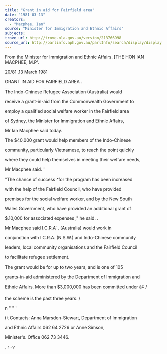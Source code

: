 ```yaml
---
title: "Grant in aid for Fairfield area"
date: "1981-03-13"
creators:
  - "Macphee, Ian"
source: "Minister for Immigration and Ethnic Affairs"
subjects:
trove_url: http://trove.nla.gov.au/version/213766998
source_url: http://parlinfo.aph.gov.au/parlInfo/search/display/display.w3p;query=Id%3A%22media/pressrel/HPR08009917%22
---
```


 From the Minister for Immigration  and Ethnic Affairs. [THE HON IAN MACPHEE, M.P'.

 20/81 .13 March 1981

 GRANT IN AID FOR FAIRFIELD AREA .

 The Indo-Chinese Refugee Association (Australia) would 

 receive a grant-in-aid from the Commonwealth Government to 

 employ a qualified social welfare worker in the Fairfield area 

 of Sydney,  the Minister for Immigration and Ethnic Affairs,

 Mr Ian Macphee said today.

 The $40,000 grant would help members of the Indo-Chinese 

 community,  particularly Vietnamese,  to reach the point quickly 

 where they could help themselves in meeting their welfare needs,  

 Mr Macphee said. '

 "The chance of success ^for the program has been increased 

 with the help of the Fairfield Council,  who have provided 

 premises for the social welfare worker,  and by the New South 

 Wales Government,  who have provided an additional grant of 

 $.10,000 for associated expenses ," he said.  .

 Mr Macphee said I.C.R.A’ .  (Australia) would work in 

 conjunction with I.C.R.A. (N.S.W.) and Indo-Chinese community 

 leaders,  local community organisations and the Fairfield Council 

 to facilitate refugee settlement.

 The grant would be for up to two years,  and is one of 105

 grants-in-aid administered by the Department of Immigration and

 Ethnic Affairs. More than $3,000,000 has been committed under â¢  / 

 the scheme is the past three years. /

 n " "  ' 

 i t Contacts: Anna Marsden-Stewart,  Department of Immigration

 and Ethnic Affairs 062 64 2726 or Anne Simson,  

 Minister's. Office 062 73 3446.

 .  r -v

